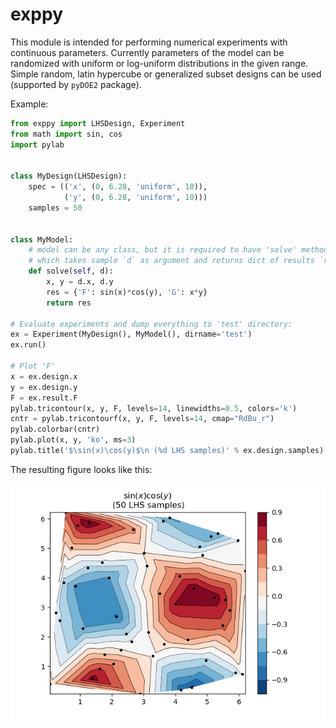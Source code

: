 # exppy
This module is intended for performing numerical experiments with continuous parameters. Currently parameters of the model can be randomized with uniform or log-uniform distributions in the given range. Simple random, latin hypercube or generalized subset designs can be used (supported by `pyDOE2` package).

Example:

```python
from exppy import LHSDesign, Experiment
from math import sin, cos
import pylab


class MyDesign(LHSDesign):
    spec = (('x', (0, 6.28, 'uniform', 10)),
            ('y', (0, 6.28, 'uniform', 10)))
    samples = 50


class MyModel:
    # model can be any class, but it is required to have 'solve' method
    # which takes sample `d` as argument and returns dict of results `res`
    def solve(self, d):
        x, y = d.x, d.y
        res = {'F': sin(x)*cos(y), 'G': x*y}
        return res

# Evaluate experiments and dump everything to 'test' directory:
ex = Experiment(MyDesign(), MyModel(), dirname='test')
ex.run()  

# Plot 'F'
x = ex.design.x
y = ex.design.y
F = ex.result.F
pylab.tricontour(x, y, F, levels=14, linewidths=0.5, colors='k')
cntr = pylab.tricontourf(x, y, F, levels=14, cmap="RdBu_r")
pylab.colorbar(cntr)
pylab.plot(x, y, 'ko', ms=3)
pylab.title('$\sin(x)\cos(y)$\n (%d LHS samples)' % ex.design.samples)
```

The resulting figure looks like this:

![image](data/sincos.png)
